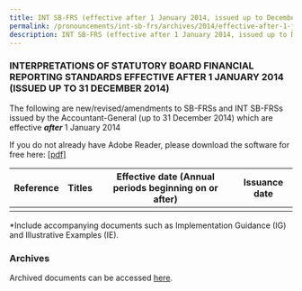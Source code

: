 ```yaml
---
title: INT SB-FRS (effective after 1 January 2014, issued up to December 2014)
permalink: /pronouncements/int-sb-frs/archives/2014/effective-after-1-january-2014-issued-up-to-december-2014/
description: INT SB-FRS (effective after 1 January 2014, issued up to December 2014)
---
```

### INTERPRETATIONS OF STATUTORY BOARD FINANCIAL REPORTING STANDARDS EFFECTIVE AFTER 1 JANUARY 2014 (ISSUED UP TO 31 DECEMBER 2014)

  

The following are new/revised/amendments to SB-FRSs and INT SB-FRSs issued by the Accountant-General (up to 31 December 2014) which are effective **_after_** 1 January 2014

If you do not already have Adobe Reader, please download the software for free here: [\[pdf\]](http://www.adobe.com/products/acrobat/readstep2.html) 

| Reference | Titles | Effective date (Annual periods beginning on or after) | Issuance date |
| --- | --- | --- | --- |
| | | | |
  
\*Include accompanying documents such as Implementation Guidance (IG) and Illustrative Examples (IE).  

  

### Archives 

  

Archived documents can be accessed [here](/pronouncements/interpretations-of-sb-frs/archives/).
